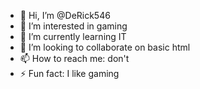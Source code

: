 - 👋 Hi, I’m @DeRick546
- 👀 I’m interested in gaming
- 🌱 I’m currently learning IT
- 💞️ I’m looking to collaborate on basic html
- 📫 How to reach me: don't
- ⚡ Fun fact: I like gaming
